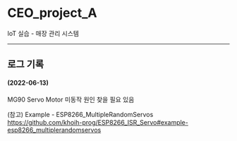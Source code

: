# CEO_project_A

IoT 실습 - 매장 관리 시스템
   
---
## 로그 기록
   
#### (2022-06-13)
MG90 Servo Motor 미동작 원인 찾을 필요 있음
   
(참고) Example - ESP8266_MultipleRandomServos   
https://github.com/khoih-prog/ESP8266_ISR_Servo#example-esp8266_multiplerandomservos
   
